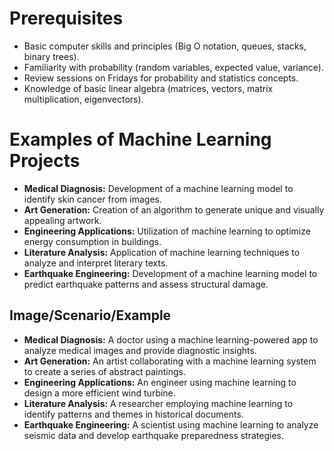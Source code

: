 # Prerequisites
-   Basic computer skills and principles (Big O notation, queues, stacks, binary trees).
-   Familiarity with probability (random variables, expected value, variance).
-   Review sessions on Fridays for probability and statistics concepts.
-   Knowledge of basic linear algebra (matrices, vectors, matrix multiplication, eigenvectors).

# Examples of Machine Learning Projects

- **Medical Diagnosis:** Development of a machine learning model to identify skin cancer from images.
- **Art Generation:** Creation of an algorithm to generate unique and visually appealing artwork.
- **Engineering Applications:** Utilization of machine learning to optimize energy consumption in buildings.
- **Literature Analysis:** Application of machine learning techniques to analyze and interpret literary texts.
- **Earthquake Engineering:** Development of a machine learning model to predict earthquake patterns and assess structural damage.

## Image/Scenario/Example
- **Medical Diagnosis:** A doctor using a machine learning-powered app to analyze medical images and provide diagnostic insights.
- **Art Generation:** An artist collaborating with a machine learning system to create a series of abstract paintings.
- **Engineering Applications:** An engineer using machine learning to design a more efficient wind turbine.
- **Literature Analysis:** A researcher employing machine learning to identify patterns and themes in historical documents.
- **Earthquake Engineering:** A scientist using machine learning to analyze seismic data and develop earthquake preparedness strategies.